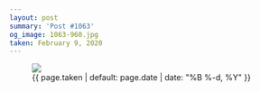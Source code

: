 ```yaml
---
layout: post
summary: 'Post #1063'
og_image: 1063-960.jpg
taken: February 9, 2020
---
```


<figure class="post">
<img sizes="(min-width: 700px) 50vw, calc(100vw - 2rem)" src="{{ site.assets_url }}/1063-480.jpg" srcset="{{ site.assets_url }}/1063-240.jpg 240w, {{ site.assets_url }}/1063-480.jpg 480w, {{ site.assets_url }}/1063-720.jpg 720w, {{ site.assets_url }}/1063-960.jpg 960w"/>
<figcaption>
<time>{{ page.taken | default: page.date | date: "%B %-d, %Y" }}</time>
</figcaption>
</figure>
